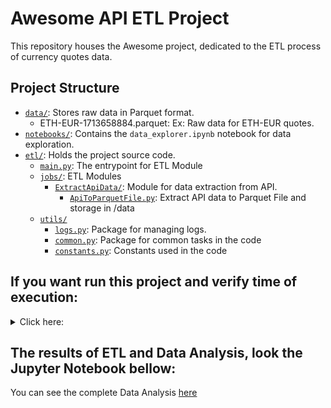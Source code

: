 # Awesome API ETL Project
This repository houses the Awesome project, dedicated to the ETL process of currency quotes data.

## Project Structure

- [`data/`](https://github.com/IvanildoBarauna/ETL-awesome-api/tree/main/data): Stores raw data in Parquet format.
  - ETH-EUR-1713658884.parquet: Ex: Raw data for ETH-EUR quotes.
- [`notebooks/`](https://github.com/IvanildoBarauna/ETL-awesome-api/tree/main/notebooks): Contains the `data_explorer.ipynb` notebook for data exploration.
- [`etl/`](https://github.com/IvanildoBarauna/ETL-awesome-api/tree/main/etl): Holds the project source code.
  - [`main.py`](https://github.com/IvanildoBarauna/ETL-awesome-api/blob/main/etl/main.py): The  entrypoint for ETL Module
  - [`jobs/`](https://github.com/IvanildoBarauna/ETL-awesome-api/tree/main/etl/jobs): ETL Modules   
    - [`ExtractApiData/`](https://github.com/IvanildoBarauna/ETL-awesome-api/tree/main/etl/jobs/ExtractApiData): Module for data extraction from API.
      - [`ApiToParquetFile.py`](https://github.com/IvanildoBarauna/ETL-awesome-api/blob/main/etl/jobs/ExtractApiData/ApiToParquetFile.py): Extract API data to Parquet File and storage in /data
  - [`utils/`](https://github.com/IvanildoBarauna/ETL-awesome-api/tree/main/etl/utils)
    - [`logs.py`](https://github.com/IvanildoBarauna/ETL-awesome-api/blob/main/etl/utils/logs.py): Package for managing logs.
    - [`common.py`](https://github.com/IvanildoBarauna/ETL-awesome-api/blob/main/etl/utils/common.py): Package for common tasks in the code
    - [`constants.py`](https://github.com/IvanildoBarauna/ETL-awesome-api/blob/main/etl/utils/constants.py): Constants used in the code

## If you want run this project and verify time of execution:

<details>
  <summary>Click here:</summary>
  
  ## Step by Step
  1. Clone the repository:
    `$ git clone https://github.com/IvanildoBarauna/ETL-awesome-api.git`

  2. Install project dependencies using `poetry`:
    `$ poetry install`
    
  3. Run de main.py script
    `$ poetry run python etl/main.py`
    
  4. This command will execute the main script of the project, initiating the ETL process for currency quotes data.
    Note: Ensure that you have Python 3.9 installed on your system.

  5. Alternatively, you can run the project using Docker or Docker Compose. To build and run the Docker image, use the following command:
     Note: Note: Ensure that you have Docker installed on your system.
     
    `$ docker build -t etl-awesome-api . && docker run etl-awesome-api`
    
    To run the project with Docker Compose, use the following command:

    `$ docker-compose up`

</details>

## The results of ETL and Data Analysis, look the Jupyter Notebook bellow:

You can see the complete Data Analysis [here](notebooks/data_explorer.ipynb)
